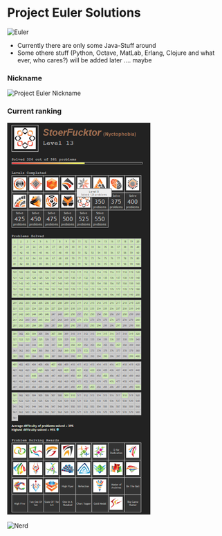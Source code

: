 # Project Euler Solutions #

![Euler](http://i.giphy.com/8qUjDf9PZlHZ6.gif)

* Currently there are only some Java-Stuff around
* Some othere stuff (Python, Octave, MatLab, Erlang, Clojure and what ever, who cares?) will be added later .... maybe

### Nickname ###
![Project Euler Nickname](https://projecteuler.net/profile/Nyctophobia.png)

### Current ranking ###
![Rank](https://github.com/BenjiTrapp/ProjectEuler/blob/master/Level%2013.PNG)

![Nerd](http://i.giphy.com/phGElmSM4P0sg.gif)
